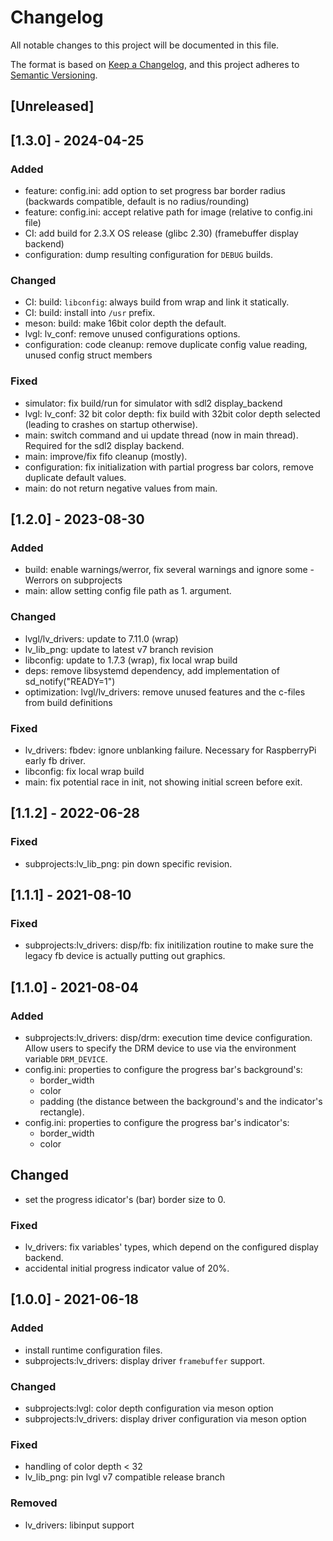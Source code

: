 # Changelog
All notable changes to this project will be documented in this file.

The format is based on [Keep a Changelog](https://keepachangelog.com/en/1.0.0/),
and this project adheres to [Semantic Versioning](https://semver.org/spec/v2.0.0.html).

## [Unreleased]


## [1.3.0] - 2024-04-25
### Added
 - feature: config.ini: add option to set progress bar border radius (backwards compatible, default is no radius/rounding)
 - feature: config.ini: accept relative path for image (relative to config.ini file)
 - CI: add build for 2.3.X OS release (glibc 2.30) (framebuffer display backend)
 - configuration: dump resulting configuration for `DEBUG` builds.

### Changed
 - CI: build: `libconfig`: always build from wrap and link it statically.
 - CI: build: install into `/usr` prefix.
 - meson: build: make 16bit color depth the default.
 - lvgl: lv_conf: remove unused configurations options.
 - configuration: code cleanup: remove duplicate config value reading, unused config struct members

### Fixed
 - simulator: fix build/run for simulator with sdl2 display_backend
 - lvgl: lv_conf: 32 bit color depth: fix build with 32bit color depth selected (leading to crashes on startup otherwise).
 - main: switch command and ui update thread (now in main thread). Required for the sdl2 display backend.
 - main: improve/fix fifo cleanup (mostly).
 - configuration: fix initialization with partial progress bar colors, remove duplicate default values.
 - main: do not return negative values from main.


## [1.2.0] - 2023-08-30
### Added
 - build: enable warnings/werror, fix several warnings and ignore some -Werrors on subprojects
 - main: allow setting config file path as 1. argument.

### Changed
 - lvgl/lv_drivers: update to 7.11.0 (wrap)
 - lv_lib_png: update to latest v7 branch revision
 - libconfig: update to 1.7.3 (wrap), fix local wrap build
 - deps: remove libsystemd dependency, add implementation of sd_notify("READY=1")
 - optimization: lvgl/lv_drivers: remove unused features and the c-files from build definitions

### Fixed
 - lv_drivers: fbdev: ignore unblanking failure. Necessary for RaspberryPi early fb driver.
 - libconfig: fix local wrap build
 - main: fix potential race in init, not showing initial screen before exit.


## [1.1.2] - 2022-06-28
### Fixed
 - subprojects:lv_lib_png: pin down specific revision.


## [1.1.1] - 2021-08-10
### Fixed
 - subprojects:lv_drivers: disp/fb: fix initilization routine to make sure the legacy fb device is actually putting out graphics.


## [1.1.0] - 2021-08-04
### Added
 - subprojects:lv_drivers: disp/drm: execution time device configuration. Allow users to specify the DRM device to use via the environment variable `DRM_DEVICE`.
 - config.ini: properties to configure the progress bar's background's:
   * border_width
   * color
   * padding (the distance between the background's and the indicator's rectangle).
 - config.ini: properties to configure the progress bar's indicator's:
   * border_width
   * color

## Changed
 - set the progress idicator's (bar) border size to 0.

### Fixed
 - lv_drivers: fix variables' types, which depend on the configured display backend.
 - accidental initial progress indicator value of 20%.


## [1.0.0] - 2021-06-18
### Added
 - install runtime configuration files.
 - subprojects:lv_drivers: display driver `framebuffer` support.

### Changed
 - subprojects:lvgl: color depth configuration via meson option
 - subprojects:lv_drivers: display driver configuration via meson option

### Fixed
 - handling of color depth < 32
 - lv_lib_png: pin lvgl v7 compatible release branch

### Removed
 - lv_drivers: libinput support
